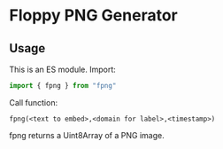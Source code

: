 # Floppy PNG Generator

## Usage 

This is an ES module. Import:

```javascript
import { fpng } from "fpng"
```

Call function:

```plaintext
fpng(<text to embed>,<domain for label>,<timestamp>)
```
fpng returns a Uint8Array of a PNG image.
